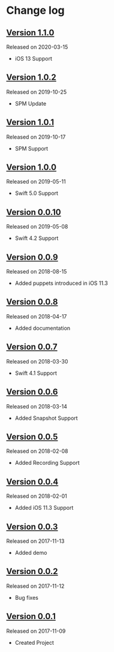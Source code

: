 # Change log

## [Version 1.1.0](https://github.com/efremidze/Animoji/releases/tag/1.1.0)
Released on 2020-03-15

- iOS 13 Support

## [Version 1.0.2](https://github.com/efremidze/Animoji/releases/tag/1.0.2)
Released on 2019-10-25

- SPM Update

## [Version 1.0.1](https://github.com/efremidze/Animoji/releases/tag/1.0.1)
Released on 2019-10-17

- SPM Support

## [Version 1.0.0](https://github.com/efremidze/Animoji/releases/tag/1.0.0)
Released on 2019-05-11

- Swift 5.0 Support

## [Version 0.0.10](https://github.com/efremidze/Animoji/releases/tag/0.0.10)
Released on 2019-05-08

- Swift 4.2 Support

## [Version 0.0.9](https://github.com/efremidze/Animoji/releases/tag/0.0.9)
Released on 2018-08-15

- Added puppets introduced in iOS 11.3

## [Version 0.0.8](https://github.com/efremidze/Animoji/releases/tag/0.0.8)
Released on 2018-04-17

- Added documentation

## [Version 0.0.7](https://github.com/efremidze/Animoji/releases/tag/0.0.7)
Released on 2018-03-30

- Swift 4.1 Support

## [Version 0.0.6](https://github.com/efremidze/Animoji/releases/tag/0.0.6)
Released on 2018-03-14

- Added Snapshot Support

## [Version 0.0.5](https://github.com/efremidze/Animoji/releases/tag/0.0.5)
Released on 2018-02-08

- Added Recording Support

## [Version 0.0.4](https://github.com/efremidze/Animoji/releases/tag/0.0.4)
Released on 2018-02-01

- Added iOS 11.3 Support

## [Version 0.0.3](https://github.com/efremidze/Animoji/releases/tag/0.0.3)
Released on 2017-11-13

- Added demo

## [Version 0.0.2](https://github.com/efremidze/Animoji/releases/tag/0.0.2)
Released on 2017-11-12

- Bug fixes

## [Version 0.0.1](https://github.com/efremidze/Animoji/releases/tag/0.0.1)
Released on 2017-11-09

- Created Project
